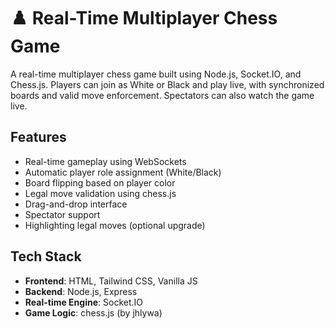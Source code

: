 # ♟️ Real-Time Multiplayer Chess Game

A real-time multiplayer chess game built using Node.js, Socket.IO, and Chess.js. Players can join as White or Black and play live, with synchronized boards and valid move enforcement. Spectators can also watch the game live.

##  Features

- Real-time gameplay using WebSockets
- Automatic player role assignment (White/Black)
- Board flipping based on player color
- Legal move validation using chess.js
- Drag-and-drop interface
- Spectator support
- Highlighting legal moves (optional upgrade)

## Tech Stack

- **Frontend**: HTML, Tailwind CSS, Vanilla JS
- **Backend**: Node.js, Express
- **Real-time Engine**: Socket.IO
- **Game Logic**: chess.js (by jhlywa)


